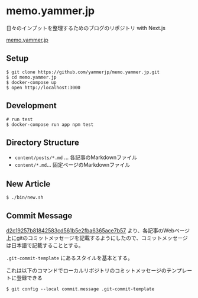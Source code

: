 # memo.yammer.jp

日々のインプットを整理するためのブログのリポジトリ with Next.js

[memo.yammer.jp](https://memo.yammer.jp)

## Setup

```shell
$ git clone https://github.com/yammerjp/memo.yammer.jp.git
$ cd memo.yammer.jp
$ docker-compose up
$ open http://localhost:3000
```

## Development

```shell
# run test
$ docker-compose run app npm test
```

## Directory Structure

- `content/posts/*.md` ... 各記事のMarkdownファイル
- `content/*.md`... 固定ページのMarkdownファイル

## New Article

```shell
$ ./bin/new.sh
```

## Commit Message

[d2c19257b81842583cd561b5e2fba6365ace7b57](https://github.com/yammerjp/memo.yammer.jp/commit/d2c19257b81842583cd561b5e2fba6365ace7b57) より、各記事のWebページ上にgitのコミットメッセージを記載するようにしたので、コミットメッセージは日本語で記載することとする。

`.git-commit-template` にあるスタイルを基本とする。

これは以下のコマンドでローカルリポジトリのコミットメッセージのテンプレートに登録できる

```shell
$ git config --local commit.message .git-commit-template
```
